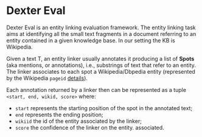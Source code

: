 Dexter Eval
===========

Dexter Eval is an entity linking evaluation framework. 
The entity linking task aims at identifying 
all the small text fragments in a document 
referring to an entity contained in a given 
knowledge base. In our setting the KB is Wikipedia.

Given a text T,  an entity linker usually annotates
it producing a list of **Spots** (aka mentions, or annotations), 
i.e., substrings of text that refer to an entity. The linker
associates to each spot a Wikipedia/Dbpedia entity 
(represented by the Wikipedia `pageid` [details](http://www.mediawiki.org/wiki/API:Query)).

Each annotation returned by a linker then can be represented
as a tuple `<start, end, wikid, score>` where:

 * `start` represents the starting position of the spot in the annotated text;
 * `end` represents the ending position;
 * `wikiid` the id of the entity associated by the linker;
 * `score` the confidence of the linker on the entity. associated. 

 

